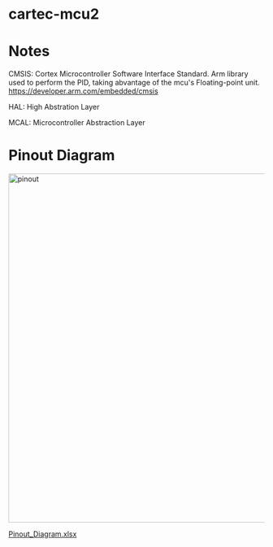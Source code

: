 # cartec-mcu2

# Notes
CMSIS: Cortex Microcontroller Software Interface Standard. Arm library used to perform the PID, taking abvantage of the mcu's Floating-point unit. https://developer.arm.com/embedded/cmsis

HAL: High Abstration Layer

MCAL: Microcontroller Abstraction Layer

# Pinout Diagram
<img width="687" alt="pinout" src="https://user-images.githubusercontent.com/37755017/42046937-94ed7160-7ac4-11e8-9570-62ca36255116.PNG">

[Pinout_Diagram.xlsx](https://github.com/FaridIz/cartec-mcu/files/2146084/Pinout_Diagram.xlsx)

